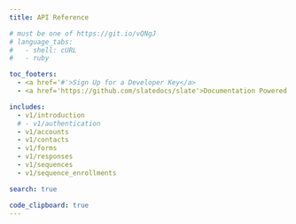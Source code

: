 ```yaml
---
title: API Reference

# must be one of https://git.io/vQNgJ
# language_tabs:
#   - shell: cURL
#   - ruby

toc_footers:
  - <a href='#'>Sign Up for a Developer Key</a>
  - <a href='https://github.com/slatedocs/slate'>Documentation Powered by Slate</a>

includes:
  - v1/introduction
  # - v1/authentication
  - v1/accounts
  - v1/contacts
  - v1/forms
  - v1/responses
  - v1/sequences
  - v1/sequence_enrollments

search: true

code_clipboard: true
---
```

